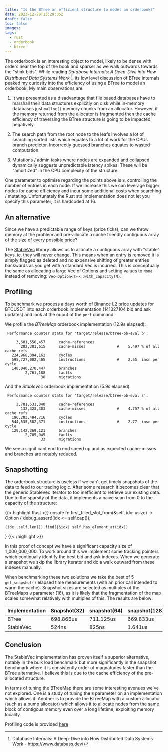 ```yaml
---
title: "Is the BTree an efficient structure to model an orderbook?"
date: 2023-12-20T13:29:35Z
draft: false
toc: false
images:
tags:
  - rust
  - orderbook
  - btree
---
```


The orderbook is an interesting object to model, likely to be dense with orders near the top of the book and sparser as we walk outwards towards the "stink bids". While reading *Database Internals: A Deep-Dive into How Distributed Data Systems Work* [^1], its low level discussion of BTree internals peaked my curiosity into the efficiency of using a BTree to model an orderbook. My main observations are:

1. It was presented as a disadvantage that file based databases have to marshall their data structures explicitly on disk while in-memory databases just `malloc()` memory chunks from an allocator. However, if the memory returned from the allocator is fragmented then the cache efficiency of traversing the BTree structure is going to be impacted negatively.

2. The search path from the root node to the leafs involves a lot of searching sorted lists which equates to a lot of work for the CPUs branch predictor. Incorrectly guessed branches equates to wasted computation.

3. Mutations / admin tasks where nodes are expanded and collapsed dynamically suggests unpredictable latency spikes. These will be "amortized" in the CPU complexity of the structure.

One parameter to optimise regarding the points above is `B`, controlling the number of entries in each node. If we increase this we can leverage bigger nodes for cache efficiency and incur some additional costs when searching / mutating. Unfortunately the Rust std implementation does not let you specify this parameter, it is hardcoded at 16.

## An alternative

Since we have a predictable range of keys (price ticks), can we throw memory at the problem and pre-allocate a cache friendly contiguous array of the size of every possible price?

The [StableVec](https://docs.rs/stable-vec/latest/stable_vec/) library allows us to allocate a contiguous array with "stable" keys, ie. they will never change. This means when an entry is removed it is simply flagged as deleted and no expensive shifting of greater entries backwards as you get with a standard Vec is incurred. This is conceptually the same as allocating a large Vec of Options and setting values to `None` instead of removing: `Vec<Option<T>>::with_capacity(N)`.

## Profiling 

To benchmark we process a days worth of Binance L2 price updates for BTCUSDT into each orderbook implementation (141327104 bid and ask updates) and look at the ouput of the `perf` command.

We profile the *BTreeMap* orderbook implementation (12.9s elapsed):
```
 Performance counter stats for 'target/release/btree-ob-eval b':

     3,681,556,457      cache-references
       202,381,615      cache-misses              #    5.497 % of all cache refs
   224,968,394,162      cycles
   595,727,002,465      instructions              #    2.65  insn per cycle
   140,040,270,447      branches
         2,761,188      faults
                38      migrations
```

And the *StableVec* orderbook implementation (5.9s elapsed):
```
 Performance counter stats for 'target/release/btree-ob-eval s':

     2,781,531,040      cache-references
       132,323,303      cache-misses              #    4.757 % of all cache refs
   196,283,494,716      cycles
   544,535,582,371      instructions              #    2.77  insn per cycle
   129,142,369,121      branches
         2,785,045      faults
                33      migrations
```

We see a significant end to end speed up and as expected cache-misses and branches are notably reduced.

## Snapshotting

The orderbook structure is useless if we can't get timely snapshots of the data to feed to our trading logic. After some research it becomes clear that the generic StableVec Iterator to too inefficient to retrieve our existing data. Due to the sparsity of the data, it implements a naive scan from 0 to the capacity of the structure: 

{{< highlight Rust >}}
unsafe fn first_filled_slot_from(&self, idx: usize) -> Option<usize> {
    debug_assert!(idx <= self.cap());

    (idx..self.len()).find(|&idx| self.has_element_at(idx))
}
{{< /highlight >}}

In this proof of concept we have a significant capacity size of 1_000_000_000. To work around this we implement some tracking pointers which continually identify the best bid and ask indexes. When we generate a snapshot we skip the library Iterator and do a walk outward from these indexes manually. 

When benchmarking these two solutions we take the best of 5 `get_snapshot()` elapsed time measurements (with an prior call intended to warm the cache). Snapshot sizes are selected as multiples of the BTreeMaps `B` parameter (16), as it is likely that the fragmentation of the map scales somewhat relatively with multiples of this. The results are below:
  
  

| Implementation | Snapshot(32) | snapshot(64) | snapshot(128) | snapshot(256) |
|----------------|--------------|--------------|---------------|---------------|
| BTree          | 698.866us    | 711.125us    | 669.833us     | 745.166us     |
| StableVec      | 524ns        | 825ns        | 1.641us       | 3.075us       |


## Conclusion

The StableVec implementation has proven itself a superior alternative, notably in the bulk load benchmark but more significantly in the snapshot benchmark where it is consistently order of magnatudes faster than the BTree alternative. I believe this is due to the cache efficiency of the pre-allocated structure.

In terms of tuning the BTreeMap there are some interesting avenues we've not explored. One is a study of tuning the `B` parameter on an implementation which allows it. Another is to provide the BTreeMap with a custom allocator (such as a bump allocator) which allows it to allocate nodes from the same block of contigous memory even over a long lifetime, exploiting memory locality.

Profiling code is provided [here](https://github.com/Flugplatz/rust-scratch-public/tree/main/btree-ob-eval)


[^1]: Database Internals: A Deep-Dive into How Distributed Data Systems Work - https://www.databass.dev/